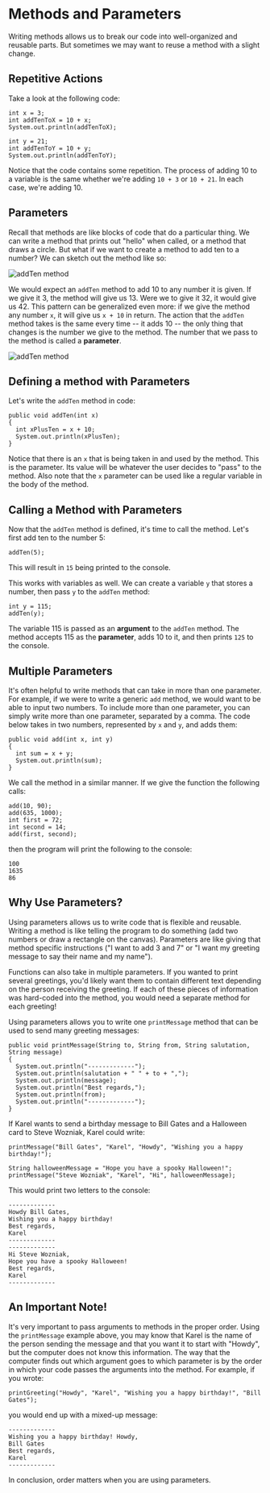 # Methods and Parameters

Writing methods allows us to break our code into well-organized and reusable parts. But sometimes we may want to reuse a method with a slight change.

## Repetitive Actions
Take a look at the following code:

```
int x = 3;
int addTenToX = 10 + x;
System.out.println(addTenToX);

int y = 21;
int addTenToY = 10 + y;
System.out.println(addTenToY);
```

Notice that the code contains some repetition. The process of adding 10 to a variable is the same whether we're
adding `10 + 3` or `10 + 21`. In each case, we're adding 10.

## Parameters
Recall that methods are like blocks of code that do a particular thing. We can write a method that prints out
"hello" when called, or a method that draws a circle. But what if we want to create a method to add ten
to a number? We can sketch out the method like so:

![addTen method](../static/javaScript/parameters_addTen.png "addTen method")

We would expect an `addTen` method to add 10 to any number it is given. If we give it 3, the method will give us 13.
Were we to give it 32, it would give us 42. This pattern can be generalized even more: if we give the method
any number `x`, it will give us `x + 10` in return. The action that the `addTen` method takes is the same every time
-- it adds 10 -- the only thing that changes is the number we give to the method. The number that we pass
to the method is called a **parameter**.

![addTen method](../static/javaScript/parameters_addTen_with_params.png "addTen method")

## Defining a method with Parameters
Let's write the `addTen` method in code:

```
public void addTen(int x)
{
  int xPlusTen = x + 10;
  System.out.println(xPlusTen);
}
```
Notice that there is an `x` that is being taken in and used by the method. This is the parameter. Its value will 
be whatever the user decides to "pass" to the method. Also note that the `x` parameter can be used like a
regular variable in the body of the method.

## Calling a Method with Parameters
Now that the `addTen` method is defined, it's time to call the method. Let's first add ten to the number 5:

```
addTen(5);
```
This will result in `15` being printed to the console.

This works with variables as well. We can create a variable `y` that stores a number, then pass `y` to the 
`addTen` method:

```
int y = 115;
addTen(y);
```

The variable 115 is passed as an **argument** to the `addTen` method. The method accepts 115 as the **parameter**, adds 10 to it, and then prints `125` to the console.

## Multiple Parameters
It's often helpful to write methods that can take in more than one parameter. For example, if we were to write
a generic `add` method, we would want to be able to input two numbers. To include more than one parameter, you
can simply write more than one parameter, separated by a comma. The code below takes in two numbers, represented
by `x` and `y`, and adds them:

```
public void add(int x, int y)
{
  int sum = x + y;
  System.out.println(sum);
}
```
We call the method in a similar manner. If we give the function the following calls:
```
add(10, 90);
add(635, 1000);
int first = 72;
int second = 14;
add(first, second);
```
then the program will print the following to the console:
```
100
1635
86
```

## Why Use Parameters?
Using parameters allows us to write code that is flexible and reusable. Writing a method is like telling the
program to do something (add two numbers or draw a rectangle on the canvas). Parameters are like giving that
method specific instructions ("I want to add 3 and 7" or "I want my greeting message to say their name and my name").

Functions can also take in multiple parameters. If you wanted to print several greetings, you'd likely want them
to contain different text depending on the person receiving the greeting. If each of these pieces of information was hard-coded into the method, you would need a separate method for each greeting!

Using parameters allows you to write one `printMessage` method that can be used to send many greeting messages:

```
public void printMessage(String to, String from, String salutation, String message)
{
  System.out.println("-------------");
  System.out.println(salutation + " " + to + ",");
  System.out.println(message);
  System.out.println("Best regards,");
  System.out.println(from);
  System.out.println("-------------");
}
```
If Karel wants to send a birthday message to Bill Gates and a Halloween card to Steve Wozniak, Karel could write:

```
printMessage("Bill Gates", "Karel", "Howdy", "Wishing you a happy birthday!");

String halloweenMessage = "Hope you have a spooky Halloween!";
printMessage("Steve Wozniak", "Karel", "Hi", halloweenMessage);

```

This would print two letters to the console:

```
-------------
Howdy Bill Gates,
Wishing you a happy birthday!
Best regards,
Karel
-------------
-------------
Hi Steve Wozniak,
Hope you have a spooky Halloween!
Best regards,
Karel
-------------
```

## An Important Note!
It's very important to pass arguments to methods in the proper order. Using the `printMessage` example above, you
may know that Karel is the name of the person sending the message and that you want it to start with "Howdy", but the computer does not know this information. The way that the computer finds out which argument goes to which parameter is by the order in which your code passes the arguments into the method. For example, if you wrote:

```
printGreeting("Howdy", "Karel", "Wishing you a happy birthday!", "Bill Gates");
```

you would end up with a mixed-up message:

```
-------------
Wishing you a happy birthday! Howdy,
Bill Gates
Best regards,
Karel
-------------
```

In conclusion, order matters when you are using parameters.
